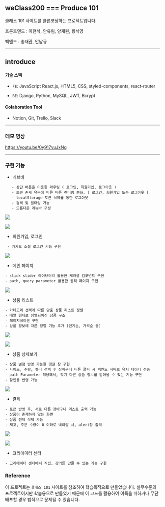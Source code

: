 ## weClass200 === Produce 101

클래스 101 사이트를 클론코딩하는 프로젝트입니다.

프론트엔드 : 이현석, 안유림, 양재원, 황석영

백엔드 : 송재관, 안남규

---

## introduce

#### 기술 스택

- `FE`: JavaScript React.js, HTML5, CSS, styled-components, react-router

- `BE`: Django, Python, MySQL, JWT, Bcrypt

#### Colaboration Tool

- Notion, Git, Trello, Slack

---

### 데모 영상

https://youtu.be/0y917vuJxNg

---

### 구현 기능

- 네브바

```
   - 상단 버튼을 이용한 라우팅 ( 로그인, 회원가입, 로그아웃 )
   - 토큰 존재 유무에 따른 버튼 렌더링 분화. ( 로그인, 회원가입 또는 로그아웃 )
   - localStorage 토큰 삭제를 통한 로그아웃
   - 검색 및 필터링 가능
   - 드롭다운 메뉴바 구성
```

![](https://velog.velcdn.com/images/willy4202/post/3ab7f1ba-5f26-4aa0-8517-6efaa77402e2/image.gif)

![](https://velog.velcdn.com/images/willy4202/post/4bd9d4d7-b423-496d-86cb-78987042ebd8/image.gif)

- 회원가입, 로그인

```
 - 카카오 소셜 로그인 기능 구현
```

![](https://velog.velcdn.com/images/willy4202/post/c4cb98f6-c601-4824-81bd-aca737a95326/image.gif)

- 메인 페이지

```
- slick slider 라이브러리 활용한 캐러셀 컴포넌트 구현
- path, query parameter 활용한 동적 페이지 구현
```

![](https://velog.velcdn.com/images/willy4202/post/abffbc63-a30c-42a7-80bd-b2a605fdd825/image.gif)

- 상품 리스트

```
- 카테고리 선택에 따른 맞춤 상품 리스트 정렬
- 배열 형태로 정렬되어진 상품 구조
- 페이지네이션 구현
- 상품 정보에 따른 정렬 기능 추가 (인기순, 가격순 등)
```

![](https://velog.velcdn.com/images/willy4202/post/5405e789-0469-43e0-bec5-070413180641/image.gif)

![](https://velog.velcdn.com/images/willy4202/post/a484d627-704c-40eb-afc7-7254e4904d5b/image.gif)

- 상품 상세보기

```
- 상품 별점 반영 가능한 댓글 창 구현
- 사이즈, 수량, 컬러 선택 후 장바구니 버튼 클릭 시 백엔드 서버로 유저 데이터 전송
- path Parameter 적용해서, 각기 다른 상품 정보를 받아올 수 있는 기능 구현
- 할인율 반영 가능
```

![](https://velog.velcdn.com/images/willy4202/post/1ae17e2c-ac3e-43ec-9f48-b3d92e2da2e5/image.gif)

- 결제

```
- 토큰 반영 후, 서로 다른 장바구니 리스트 출력 가능
- 상품이 존재하지 않는 화면
- 상품 전체 삭제 가능
- 재고, 주문 수량이 0 이하로 내려갈 시, alert창 출력
```

![](https://velog.velcdn.com/images/willy4202/post/913a16d7-f2f5-4ba7-8e08-de063766d68a/image.gif)

![](https://velog.velcdn.com/images/willy4202/post/4886efb3-f068-498e-a480-666930bf2c85/image.gif)

- 크리에이터 센터

```
- 크리에이터 센터에서 직접, 강의를 만들 수 있는 기능 구현
```

### Reference

이 프로젝트는 `클래스 101` 사이트를 참조하여 학습목적으로 만들었습니다.
실무수준의 프로젝트이지만 학습용으로 만들었기 때문에 이 코드를 활용하여 이득을 취하거나 무단 배포할 경우 법적으로 문제될 수 있습니다.
